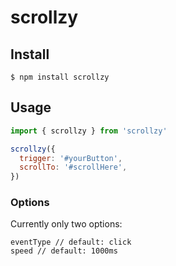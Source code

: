# scrollzy

## Install

```
$ npm install scrollzy
```

## Usage

```javascript
import { scrollzy } from 'scrollzy'

scrollzy({
  trigger: '#yourButton',
  scrollTo: '#scrollHere',
})
```
### Options
Currently only two options:
```
eventType // default: click
speed // default: 1000ms
```
